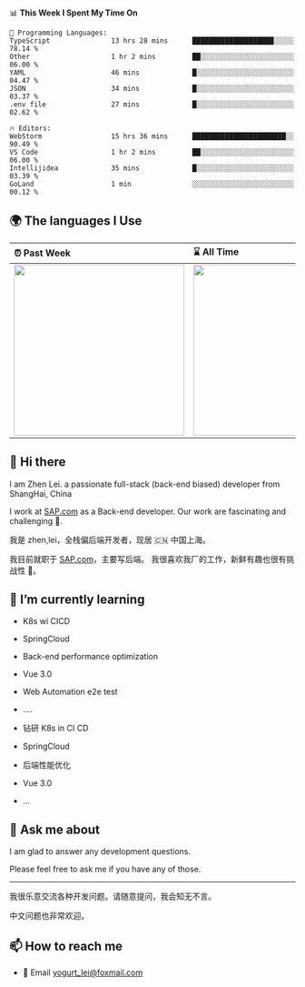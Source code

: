 <!--START_SECTION:waka-->
📊 **This Week I Spent My Time On** 

```text
💬 Programming Languages: 
TypeScript               13 hrs 28 mins      ████████████████████░░░░░   78.14 % 
Other                    1 hr 2 mins         ██░░░░░░░░░░░░░░░░░░░░░░░   06.00 % 
YAML                     46 mins             █░░░░░░░░░░░░░░░░░░░░░░░░   04.47 % 
JSON                     34 mins             █░░░░░░░░░░░░░░░░░░░░░░░░   03.37 % 
.env file                27 mins             █░░░░░░░░░░░░░░░░░░░░░░░░   02.62 % 

🔥 Editors: 
WebStorm                 15 hrs 36 mins      ███████████████████████░░   90.49 % 
VS Code                  1 hr 2 mins         ██░░░░░░░░░░░░░░░░░░░░░░░   06.00 % 
Intellijidea             35 mins             █░░░░░░░░░░░░░░░░░░░░░░░░   03.39 % 
GoLand                   1 min               ░░░░░░░░░░░░░░░░░░░░░░░░░   00.12 % 
```


<!--END_SECTION:waka-->


## 🌍 The languages I Use

| ⏰ Past Week                                                                                                                                                  | ⌛️ All Time                                                                                                                                                  |
| :------------------------------------------------------------------------------------------------------------------------------------------------------------ | :------------------------------------------------------------------------------------------------------------------------------------------------------------ |
| <a href="https://wakatime.com/@9a64fd4e-85ff-48a6-a0c1-e09ecd80bab9"> <img src="https://wakatime.com/share/@9a64fd4e-85ff-48a6-a0c1-e09ecd80bab9/5f97c4a7-f918-43db-bace-c48898f1cd61.svg" height="300px"></a> | <a href="https://wakatime.com/@9a64fd4e-85ff-48a6-a0c1-e09ecd80bab9"><img src="https://wakatime.com/share/@9a64fd4e-85ff-48a6-a0c1-e09ecd80bab9/455e730b-0452-4b83-9bc2-fb46e42553a7.svg" height="300px"></a> |

## 👋 Hi there

I am Zhen Lei. a passionate full-stack (back-end biased) developer from ShangHai, China

I work at [SAP.com](https://www.sap.com) as a Back-end developer.
Our work are fascinating and challenging 💪.

我是 zhen,lei，全栈偏后端开发者，现居 🇨🇳 中国上海。

我目前就职于 [SAP.com](https://www.sap.cn)，主要写后端。
我很喜欢我厂的工作，新鲜有趣也很有挑战性 💪。

## 🌱 I’m currently learning

- K8s wi CICD
- SpringCloud
- Back-end performance optimization
- Vue 3.0
- Web Automation e2e test
- ....

- 钻研 K8s in CI CD
- SpringCloud
- 后端性能优化
- Vue 3.0
- ...

## 💬 Ask me about

I am glad to answer any development questions.

Please feel free to ask me if you have any of those.

---

我很乐意交流各种开发问题。请随意提问，我会知无不言。

中文问题也非常欢迎。

## 📫 How to reach me

- 📧 Email [yogurt_lei@foxmail.com](mailto:yogurt_lei@foxmail.com)
